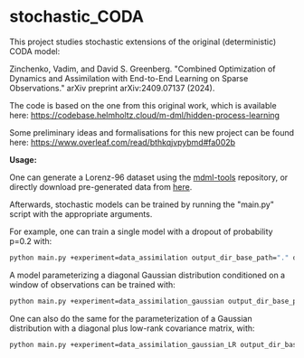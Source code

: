 # stochastic_CODA

This project studies stochastic extensions of the original (deterministic) CODA model:

Zinchenko, Vadim, and David S. Greenberg. "Combined Optimization of Dynamics and Assimilation with End-to-End Learning on Sparse Observations." arXiv preprint arXiv:2409.07137 (2024).

The code is based on the one from this original work, which is available here: https://codebase.helmholtz.cloud/m-dml/hidden-process-learning

Some preliminary ideas and formalisations for this new project can be found here: https://www.overleaf.com/read/bthkqjvpybmd#fa002b

**Usage:** 

One can generate a Lorenz-96 dataset using the [mdml-tools](https://codebase.helmholtz.cloud/m-dml/mdml-tools/-/blob/main/mdml_tools/scripts/generate_lorenz_data.py) repository, or directly download pre-generated data from [here](https://drive.google.com/drive/folders/10f9RGCrtRD97OaQTyPr-jMm2k-o6i5PA?usp=sharing).

Afterwards, stochastic models can be trained by running the "main.py" script with the appropriate arguments.

For example, one can train a single model with a dropout of probability p=0.2 with:
```bash
python main.py +experiment=data_assimilation output_dir_base_path="." datamodule.path_to_load_data="/content/drive/MyDrive/Postdoc/Stochastic_CODA/code/data/L96_small.h5" rollout_length=25 input_window_extend=25 loss_alpha=0.5 random_seed=111 assimilation_network.dropout=0.2
```

A model parameterizing a diagonal Gaussian distribution conditioned on a window of observations can be trained with:
```bash
python main.py +experiment=data_assimilation_gaussian output_dir_base_path="." datamodule.path_to_load_data="/content/drive/MyDrive/Postdoc/Stochastic_CODA/code/data/L96_small.h5" rollout_length=20 input_window_extend=25 loss_alpha=0.4 random_seed=111
```
One can also do the same for the parameterization of a Gaussian distribution with a diagonal plus low-rank covariance matrix, with:
```bash
python main.py +experiment=data_assimilation_gaussian_LR output_dir_base_path="." datamodule.path_to_load_data="/content/drive/MyDrive/Postdoc/Stochastic_CODA/code/data/L96_small.h5" rollout_length=20 input_window_extend=25 loss_alpha=0.4 random_seed=111
```
